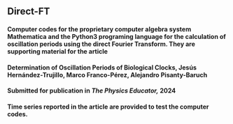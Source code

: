 ## Direct-FT
#### Computer codes for the proprietary computer algebra system Mathematica and the Python3 programing language for the calculation of oscillation periods using the direct Fourier Transform. They are supporting material for the article

#### Determination of Oscillation Periods of Biological Clocks, Jesús Hernández-Trujillo, Marco Franco-Pérez, Alejandro Pisanty-Baruch
#### Submitted for publication in *The Physics Educator,* 2024

#### Time series reported in the article are provided to test the computer codes.

